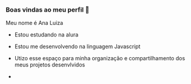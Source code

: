 ### Boas vindas ao meu perfil 💙

Meu nome é Ana Luiza

- Estou estudando na alura
- Estou me desenvolvendo na linguagem Javascript
- Utizo esse espaço para minha organização e compartilhamento dos meus projetos desenvlvidos

- 
